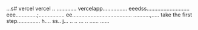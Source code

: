 ...s# vercel
vercel
..
.............
vercelapp................
eeedss............................
eee..............;.................
 ee.......................................
...........,.....
 take the first step...............
h....
ss..
j...
..
..
...
..
......
......
